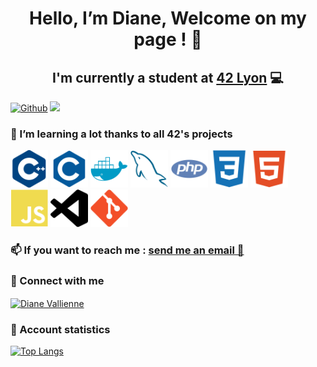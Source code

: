 <h1 align="center">Hello, I’m Diane, Welcome on my page ! 🌴 </h1>

<h2 align="center"> I'm currently a student at <a href="https://42lyon.fr/">42 Lyon</a> 💻 </h2>

[![Github](https://img.shields.io/github/followers/VallienneDiane?label=Follow&style=social)](https://github.com/VallienneDiane)        ![](https://visitor-badge.laobi.icu/badge?page_id=VallienneDiane.VallienneDiane)

<h3> 🌱 I’m learning a lot thanks to all 42's projects </h3>
<p align="left">
<img src="https://github.com/devicons/devicon/blob/master/icons/cplusplus/cplusplus-plain.svg" width="60" height="60" style="max-width: 100%;">
<img src="https://github.com/devicons/devicon/blob/master/icons/c/c-plain.svg" alt="c" width="60" height="60" style="max-width: 100%;">  
<img src="https://github.com/devicons/devicon/blob/master/icons/docker/docker-plain.svg" alt="c" width="60" height="60" style="max-width: 100%;">
<img src="https://github.com/devicons/devicon/blob/master/icons/mysql/mysql-plain.svg" alt="c" width="60" height="60" style="max-width: 100%;">
<img src="https://github.com/devicons/devicon/blob/master/icons/php/php-plain.svg" alt="c" width="60" height="60" style="max-width: 100%;">
<img src="https://github.com/devicons/devicon/blob/master/icons/css3/css3-plain.svg" alt="c" width="60" height="60" style="max-width: 100%;">
<img src="https://github.com/devicons/devicon/blob/master/icons/html5/html5-plain.svg" alt="c" width="60" height="60" style="max-width: 100%;">
<img src="https://github.com/devicons/devicon/blob/master/icons/javascript/javascript-plain.svg" alt="c" width="60" height="60" style="max-width: 100%;">
<img src="https://github.com/devicons/devicon/blob/master/icons/vscode/vscode-plain.svg" alt="c" width="60" height="60" style="max-width: 100%;">
<img src="https://github.com/devicons/devicon/blob/master/icons/git/git-plain.svg" alt="c" width="60" height="60" style="max-width: 100%;">
</p>

<h3> 📫 If you want to reach me : <a href="mailto:diane.vallienne@outlook.com"> send me an email 📩</a> </h3>

<h3 align="left"> 🌻 Connect with me </h3>
             
<a href="https://www.linkedin.com/in/dianevallienne/">
<img align="center" src="https://raw.githubusercontent.com/rahuldkjain/github-profile-readme-generator/master/src/images/icons/Social/linked-in-alt.svg" alt="Diane Vallienne" height="30" width="40" style="max-width: 100%;">
</a>

<h3 align="left"> 🐧 Account statistics </h3>

[![Top Langs](https://github-readme-stats.vercel.app/api/top-langs/?username=VallienneDiane&layout=compact&theme=monokai)](https://github.com/anuraghazra/github-readme-stats)


